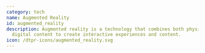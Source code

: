 ```yaml
---
category: tech
name: Augmented Reality
id: augmented_reality
description: Augmented reality is a technology that combines both physical and
  digital content to create interactive experiences and content. 
icon: /dtpr-icons/augmented_reality.svg
---
```

